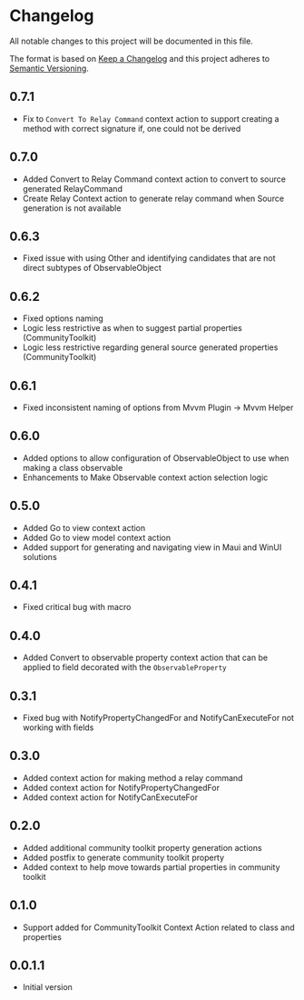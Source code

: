 # Changelog
All notable changes to this project will be documented in this file.

The format is based on [Keep a Changelog](http://keepachangelog.com/en/1.0.0/)
and this project adheres to [Semantic Versioning](http://semver.org/spec/v2.0.0.html).

## 0.7.1
- Fix to `Convert To Relay Command` context action to support creating a method with correct signature if, one could not be derived

## 0.7.0
- Added Convert to Relay Command context action to convert to source generated RelayCommand
- Create Relay Context action to generate relay command when Source generation is not available

## 0.6.3
- Fixed issue with using Other and identifying candidates that are not direct subtypes of ObservableObject

## 0.6.2
- Fixed options naming
- Logic less restrictive as when to suggest partial properties (CommunityToolkit)
- Logic less restrictive regarding general source generated properties (CommunityToolkit)

## 0.6.1
- Fixed inconsistent naming of options from Mvvm Plugin -> Mvvm Helper

## 0.6.0
- Added options to allow configuration of ObservableObject to use when making a class observable
- Enhancements to Make Observable context action selection logic

## 0.5.0
- Added Go to view context action
- Added Go to view model context action
- Added support for generating and navigating view in Maui and WinUI solutions

## 0.4.1
- Fixed critical bug with macro

## 0.4.0
- Added Convert to observable property context action that can be applied to field decorated with the `ObservableProperty`

## 0.3.1
- Fixed bug with NotifyPropertyChangedFor and NotifyCanExecuteFor not working with fields

## 0.3.0
- Added context action for making method a relay command
- Added context action for NotifyPropertyChangedFor
- Added context action for NotifyCanExecuteFor

## 0.2.0
- Added additional community toolkit property generation actions
- Added postfix to generate community toolkit property
- Added context to help move towards partial properties in community toolkit

## 0.1.0
- Support added for CommunityToolkit Context Action related to class and properties

## 0.0.1.1
- Initial version



